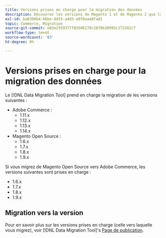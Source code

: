 ```yaml
---
title: Versions prises en charge pour la migration des données
description: Découvrez les versions de Magento 1 et de Magento 2 que la variable [!DNL Data Migration Tool] prend en charge .
exl-id: ba6398b4-66be-4d33-a4d3-a9f0aaa0fa81
topic: Commerce, Migration
source-git-commit: e83e2359377f03506178c28f8b30993c172282c7
workflow-type: tm+mt
source-wordcount: '83'
ht-degree: 0%

---
```


# Versions prises en charge pour la migration des données

Le [!DNL Data Migration Tool] prend en charge la migration _de_ les versions suivantes :

* Adobe Commerce :
   * 1.11.x
   * 1.12.x
   * 1.13.x
   * 1.14.x
* Magento Open Source :
   * 1.6.x
   * 1.7.x
   * 1.8.x
   * 1.9.x

Si vous migrez de Magento Open Source vers Adobe Commerce, les versions suivantes sont prises en charge :

* 1.6.x
* 1.7.x
* 1.8.x
* 1.9.x

## Migration vers la version

Pour en savoir plus sur les versions prises en charge (celle vers laquelle vous migrez), voir [!DNL Data Migration Tool]&#39;s [Page de publication](https://github.com/magento/data-migration-tool/releases).
